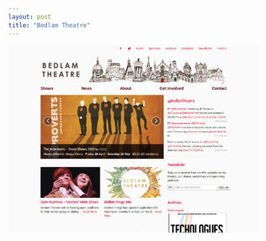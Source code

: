 ```yaml
---
layout: post
title: "Bedlam Theatre"
---
```


<a class="thumbnail" href="http://www.bedlamtheatre.co.uk" target="_blank">
  <img src="/screenshots/bedlam-theatre.jpg">
</a>
